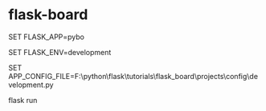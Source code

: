 # flask-board
SET FLASK_APP=pybo

SET FLASK_ENV=development

SET APP_CONFIG_FILE=F:\python\flask\tutorials\flask_board\projects\config\development.py

flask run

